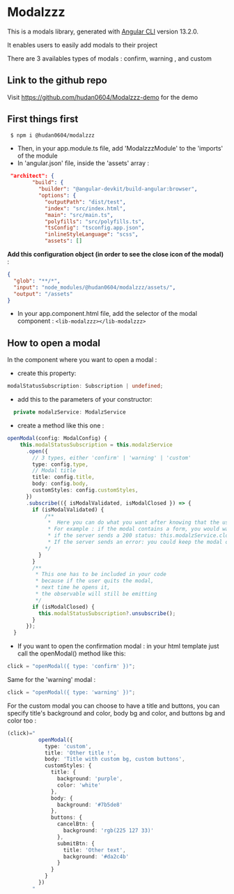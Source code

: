# Modalzzz

This is a modals library, generated with [Angular CLI](https://github.com/angular/angular-cli) version 13.2.0.

It enables users to easily add modals to their project

There are 3 availables types of modals : confirm, warning , and custom

## Link to the github repo

Visit https://github.com/hudan0604/Modalzzz-demo for the demo

## First things first

```zsh
 $ npm i @hudan0604/modalzzz
```

- Then, in your app.module.ts file, add 'ModalzzzModule' to the 'imports' of the module
- In 'angular.json' file, inside the 'assets' array :

```json
 "architect": {
        "build": {
          "builder": "@angular-devkit/build-angular:browser",
          "options": {
            "outputPath": "dist/test",
            "index": "src/index.html",
            "main": "src/main.ts",
            "polyfills": "src/polyfills.ts",
            "tsConfig": "tsconfig.app.json",
            "inlineStyleLanguage": "scss",
            "assets": []
```

**Add this configuration object (in order to see the close icon of the modal)** :

```json
{
  "glob": "**/*",
  "input": "node_modules/@hudan0604/modalzzz/assets/",
  "output": "/assets"
}
```

- In your app.component.html file, add the selector of the modal component :
  `<lib-modalzzz></lib-modalzzz>`

## How to open a modal

In the component where you want to open a modal :

- create this property:

```ts
modalStatusSubscription: Subscription | undefined;
```

- add this to the parameters of your constructor:

```ts
  private modalzService: ModalzService
```

- create a method like this one :

```ts
openModal(config: ModalConfig) {
    this.modalStatusSubscription = this.modalzService
      .open({
        // 3 types, either 'confirm' | 'warning' | 'custom'
        type: config.type,
        // Modal title
        title: config.title,
        body: config.body,
        customStyles: config.customStyles,
      })
      .subscribe(({ isModalValidated, isModalClosed }) => {
        if (isModalValidated) {
            /**
             *  Here you can do what you want after knowing that the user has submitted the modal
             * For example : if the modal contains a form, you would want to send this data to backend
             * if the server sends a 200 status: this.modalzService.close({ config });
             * If the server sends an error: you could keep the modal opened
            */
          }
        }
        /**
         * This one has to be included in your code
         * because if the user quits the modal,
         * next time he opens it,
         * the observable will still be emitting
         */
        if (isModalClosed) {
          this.modalStatusSubscription?.unsubscribe();
        }
      });
  }
```

- If you want to open the confirmation modal : in your html template just call the openModal() method like this:

```ts
click = "openModal({ type: 'confirm' })";
```

Same for the 'warning' modal :

```ts
click = "openModal({ type: 'warning' })";
```

For the custom modal you can choose to have a title and buttons, you can specify title's background and color, body bg and color, and buttons bg and color too :

```ts
(click)="
          openModal({
            type: 'custom',
            title: 'Other title !',
            body: 'Title with custom bg, custom buttons',
            customStyles: {
              title: {
                background: 'purple',
                color: 'white'
              },
              body: {
                background: '#7b5de8'
              },
              buttons: {
                cancelBtn: {
                  background: 'rgb(225 127 33)'
                },
                submitBtn: {
                  title: 'Other text',
                  background: '#da2c4b'
                }
              }
            }
          })
        "
```
